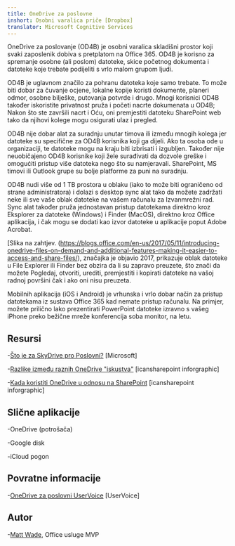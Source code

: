 ```yaml
---
title: OneDrive za poslovne
inshort: Osobni varalica priče [Dropbox]
translator: Microsoft Cognitive Services
---
```



OneDrive za poslovanje (OD4B) je osobni varalica skladišni prostor koji svaki zaposlenik dobiva s pretplatom na Office 365. OD4B je korisno za spremanje osobne (ali poslom) datoteke, skice početnog dokumenta i datoteke koje trebate podijeliti s vrlo malom grupom ljudi.

OD4B je uglavnom značilo za pohranu datoteka koje samo trebate. To može biti dobar za čuvanje ocjene, lokalne kopije koristi dokumente, planeri odmor, osobne bilješke, putovanja potvrde i drugo. Mnogi korisnici OD4B također iskoristite privatnost pruža i početi nacrte dokumenata u OD4B; Nakon što ste završili nacrt i Oću, oni premjestiti datoteku SharePoint web tako da njihovi kolege mogu osigurati ulaz i pregled.

OD4B nije dobar alat za suradnju unutar timova ili između mnogih kolega jer datoteke su specifične za OD4B korisnika koji ga dijeli. Ako ta osoba ode u organizaciji, te datoteke mogu na kraju biti izbrisati i izgubljen. Također nije neuobičajeno OD4B korisnike koji žele surađivati da dozvole greške i omogućiti pristup više datoteka nego što su namjeravali. SharePoint, MS timovi ili Outlook grupe su bolje platforme za puni na suradnju.

OD4B nudi više od 1 TB prostora u oblaku (iako to može biti ograničeno od strane administratora) i dolazi s desktop sync alat tako da možete zadržati neke ili sve vaše oblak datoteke na vašem računalu za Izvanmrežni rad. Sync alat također pruža jednostavan pristup datotekama direktno kroz Eksplorer za datoteke (Windows) i Finder (MacOS), direktno kroz Office aplikacija, i čak mogu se dodati kao izvor datoteke u aplikacije poput Adobe Acrobat. 

[Slika na zahtjev. (https://blogs.office.com/en-us/2017/05/11/introducing-onedrive-files-on-demand-and-additional-features-making-it-easier-to-access-and-share-files/), značajka je objavio 2017, prikazuje oblak datoteke u File Explorer ili Finder bez obzira da li su zapravo preuzete, što znači da možete Pogledaj, otvoriti, urediti, premjestiti i kopirati datoteke na vašoj radnoj površini čak i ako oni nisu preuzeta.

Mobilnih aplikacija (iOS i Android) je vrhunska i vrlo dobar način za pristup datotekama iz sustava Office 365 kad nemate pristup računalu. Na primjer, možete prilično lako prezentirati PowerPoint datoteke izravno s vašeg iPhone preko bežične mreže konferencija soba monitor, na letu.

Resursi
---------

-[Što je za SkyDrive pro
    Poslovni?](https://support.office.com/en-us/article/What-is-OneDrive-for-Business-187f90af-056f-47c0-9656-cc0ddca7fdc2)
    \[Microsoft\]

-[Razlike između raznih OneDrive
    "iskustva"](http://icsh.pt/OneDriveTree) \[icansharepoint
    inforgraphic\]

-[Kada koristiti OneDrive u odnosu na SharePoint](http://icsh.pt/DocCircleOfLife) \[icansharepoint
    inforgraphic\]

Slične aplikacije
--------------------

-OneDrive (potrošača)

-Google disk

-iCloud pogon

Povratne informacije
---------

-[OneDrive za poslovni UserVoice](https://onedrive.uservoice.com/forums/262982-onedrive/category/86090-onedrive-for-business)
    \[UserVoice\]

Autor
---------

-[Matt Wade](https://www.linkedin.com/in/thatmattwade/), Office usluge MVP

